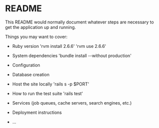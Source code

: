 # README

This README would normally document whatever steps are necessary to get the
application up and running.

Things you may want to cover:

* Ruby version
    'rvm install 2.6.6'
    'rvm use 2.6.6'
* System dependencies
    'bundle install --without production'
* Configuration

* Database creation

* Host the site locally
    'rails s -p $PORT'
* How to run the test suite
    'rails test'
* Services (job queues, cache servers, search engines, etc.)

* Deployment instructions

* ...
